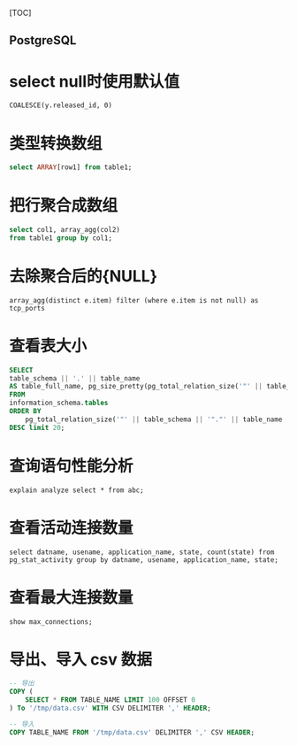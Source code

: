 [TOC]

PostgreSQL
---

# select null时使用默认值
```
COALESCE(y.released_id, 0)
```

# 类型转换数组
```sql
select ARRAY[row1] from table1;
```

# 把行聚合成数组
```sql
select col1, array_agg(col2)
from table1 group by col1;
```

# 去除聚合后的{NULL}
```
array_agg(distinct e.item) filter (where e.item is not null) as tcp_ports
```

# 查看表大小
```sql
SELECT
table_schema || '.' || table_name
AS table_full_name, pg_size_pretty(pg_total_relation_size('"' || table_schema || '"."' || table_name || '"')) AS size
FROM
information_schema.tables
ORDER BY
    pg_total_relation_size('"' || table_schema || '"."' || table_name || '"')
DESC limit 20;
```

# 查询语句性能分析
```
explain analyze select * from abc;
```

# 查看活动连接数量
```
select datname, usename, application_name, state, count(state) from pg_stat_activity group by datname, usename, application_name, state;
```

# 查看最大连接数量
```
show max_connections;
```

# 导出、导入 csv 数据

```sql
-- 导出
COPY (
    SELECT * FROM TABLE_NAME LIMIT 100 OFFSET 0
) To '/tmp/data.csv' WITH CSV DELIMITER ',' HEADER;

-- 导入
COPY TABLE_NAME FROM '/tmp/data.csv' DELIMITER ',' CSV HEADER;
```
